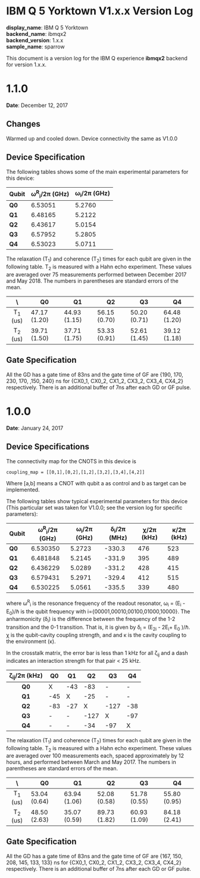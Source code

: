 # IBM Q 5 Yorktown V1.x.x Version Log

**display_name**: IBM Q 5 Yorktown  
**backend_name**: ibmqx2  
**backend_version**: 1.x.x   
**sample_name**: sparrow 

This document is a version log for the IBM Q experience **ibmqx2** backend for version 1.x.x. 

# 1.1.0

**Date**: December 12, 2017

## Changes

Warmed up and cooled down. Device connectivity the same as V1.0.0

## Device Specification

The following tables shows some of the main experimental parameters for this device:

| Qubit| &omega;<sup>R</sup><sub>i</sub>/2&pi; (GHz)| &omega;<sub>i</sub>/2&pi;  (GHz)| 
|----|-------------|--------|
| **Q0**  | 6.53051 | 5.2760   | 
| **Q1**  | 6.48165 | 5.2122   | 
| **Q2**  | 6.43617 | 5.0154   | 
| **Q3**  | 6.57952 | 5.2805   | 
| **Q4**  | 6.53023 | 5.0711   | 

The relaxation (T<sub>1</sub>) and coherence (T<sub>2</sub>) times for each qubit are given in the following table. T<sub>2</sub> is measured with a Hahn echo experiment. These values are averaged over 75 measurements performed between December 2017 and May 2018. The numbers in parentheses are standard errors of the mean.

| \ |  Q0 |   Q1|  Q2 |Q3   |  Q4 |
|:-:|---|---|---|---|---|
|   T<sub>1</sub> (us) | 47.17 (1.20) |  44.93 (1.15)| 56.15 (0.70)| 50.20 (0.71) |  64.48 (1.20)|
|   T<sub>2</sub> (us)| 39.71 (1.50)  | 37.71 (1.75) | 53.33 (0.91)| 52.61 (1.45) | 39.12 (1.18) |

## Gate Specification
 
All the GD has a gate time of 83ns and the gate time of GF are {190, 170, 230, 170, ,150, 240} ns for {CX0\_1, CX0\_2, CX1\_2, CX3\_2, CX3\_4, CX4\_2} respectively. There is an additional buffer of 7ns after each GD or GF pulse. 

# 1.0.0

**Date**: January 24, 2017

## Device Specifications

The connectivity map for the CNOTS in this device is
```
coupling_map = [[0,1],[0,2],[1,2],[3,2],[3,4],[4,2]]
```
Where [a,b] means a CNOT with qubit a as control and b as target can be implemented.

The following tables show typical experimental parameters for this device (This particular set was taken for V1.0.0; see the version log for specific parameters):

| Qubit| &omega;<sup>R</sup><sub>i</sub>/2&pi; (GHz)       | &omega;<sub>i</sub>/2&pi;  (GHz)| &delta;<sub>i</sub>/2&pi; (MHz) | &chi;/2&pi; (kHz)| &kappa;/2&pi; (kHz)|
|----|-------------|--------|-------|--------|-------|
| **Q0**  | 6.530350 | 5.2723   | -330.3    | 476 | 523
| **Q1**  | 6.481848 | 5.2145   | -331.9    | 395 | 489
| **Q2**  | 6.436229 | 5.0289   | -331.2    | 428 | 415
| **Q3**  | 6.579431 | 5.2971   | -329.4    | 412 | 515
| **Q4**  | 6.530225 | 5.0561   | -335.5    | 339 | 480


where &omega;<sup>R</sup><sub>i</sub> is the resonance frequency of the readout resonator, &omega;<sub>i</sub> = (E<sub>i</sub> - E<sub>0</sub>)/&hbar; is the qubit frequency with i={00001,00010,00100,01000,10000}.  The anharmonicity (&delta;<sub>i</sub>) is the difference between the frequency of the 1-2 transition and the 0-1 transition. That is, it is given by &delta;<sub>i</sub> = (E<sub>2i</sub> - 2E<sub>i</sub>+ E<sub>0</sub> )/&hbar;.  &chi; is the qubit-cavity coupling strength, and and &kappa; is the cavity coupling to the environment (&kappa;).

In the crosstalk matrix, the error bar is less than 1 kHz for all &zeta;<sub>ij</sub> and a dash indicates an interaction strength for that pair < 25 kHz.


| &zeta;<sub>ij</sub>/2&pi; (kHz)  |  Q0 |   Q1|  Q2 |Q3   |  Q4 |
|:-:|---|---|---|---|---|
|   **Q0**|  X |  -43 | -83  |  - |  - |
|   **Q1**|  -45 |  X | -25  |  - |  - |
|   **Q2**| -83  |  -27 |  X | -127  | -38  |
|   **Q3**|  - |  - |  -127 |  X |  -97 |
|   **Q4**|  - |  - |  -34 |  -97 | X  |
 

The relaxation (T<sub>1</sub>) and coherence (T<sub>2</sub>) times for each qubit are given in the following table. T<sub>2</sub> is measured with a Hahn echo experiment. These values are averaged over 100 measurements each, spaced approximately by 12 hours, and performed between March and May 2017. The numbers in parentheses are standard errors of the mean.

| \ |  Q0 |   Q1|  Q2 |Q3   |  Q4 |
|:-:|---|---|---|---|---|
|   T<sub>1</sub> (us) | 53.04 (0.64) |  63.94 (1.06)| 52.08 (0.58) | 51.78 (0.55) |  55.80 (0.95)|
|   T<sub>2</sub> (us)| 48.50 (2.63)  | 35.07 (0.59) | 89.73 (1.82) | 60.93 (1.09) | 84.18 (2.41) |

## Gate Specification

All the GD has a gate time of 83ns and the gate time of GF are {167, 150, 208, 145, 133, 133} ns for {CX0\_1, CX0\_2, CX1\_2, CX3\_2, CX3\_4, CX4\_2} respectively. There is an additional buffer of 7ns after each GD or GF pulse. 



